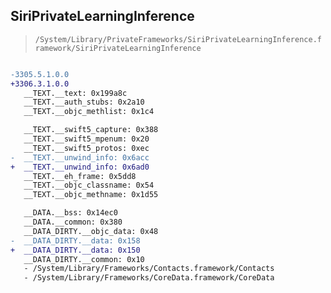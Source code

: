 ## SiriPrivateLearningInference

> `/System/Library/PrivateFrameworks/SiriPrivateLearningInference.framework/SiriPrivateLearningInference`

```diff

-3305.5.1.0.0
+3306.3.1.0.0
   __TEXT.__text: 0x199a8c
   __TEXT.__auth_stubs: 0x2a10
   __TEXT.__objc_methlist: 0x1c4

   __TEXT.__swift5_capture: 0x388
   __TEXT.__swift5_mpenum: 0x20
   __TEXT.__swift5_protos: 0xec
-  __TEXT.__unwind_info: 0x6acc
+  __TEXT.__unwind_info: 0x6ad0
   __TEXT.__eh_frame: 0x5dd8
   __TEXT.__objc_classname: 0x54
   __TEXT.__objc_methname: 0x1d55

   __DATA.__bss: 0x14ec0
   __DATA.__common: 0x380
   __DATA_DIRTY.__objc_data: 0x48
-  __DATA_DIRTY.__data: 0x158
+  __DATA_DIRTY.__data: 0x150
   __DATA_DIRTY.__common: 0x10
   - /System/Library/Frameworks/Contacts.framework/Contacts
   - /System/Library/Frameworks/CoreData.framework/CoreData

```
